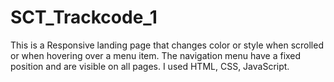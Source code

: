 # SCT_Trackcode_1

This is a Responsive landing page that changes color or style when scrolled or when hovering over a menu item. 
The navigation menu have a fixed position and are visible on all pages. 
I used HTML, CSS, JavaScript.
